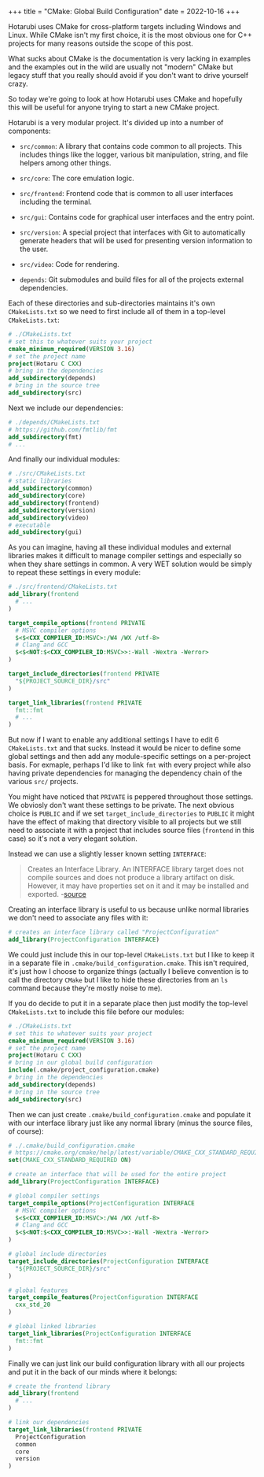+++
title = "CMake: Global Build Configuration"
date = 2022-10-16
+++

Hotarubi uses CMake for cross-platform targets including Windows and Linux. While CMake isn't my first choice, it is the most obvious one for C++ projects for many reasons outside the scope of this post.

What sucks about CMake is the documentation is very lacking in examples and the examples out in the wild are usually not "modern" CMake but legacy stuff that you really should avoid if you don't want to drive yourself crazy.

So today we're going to look at how Hotarubi uses CMake and hopefully this will be useful for anyone trying to start a new CMake project.

Hotarubi is a very modular project. It's divided up into a number of components:

- `src/common`: A library that contains code common to all projects. This includes things like the logger, various bit manipulation, string, and file helpers among other things.

- `src/core`: The core emulation logic.

- `src/frontend`: Frontend code that is common to all user interfaces including the terminal.

- `src/gui`: Contains code for graphical user interfaces and the entry point.

- `src/version`: A special project that interfaces with Git to automatically generate headers that will be used for presenting version information to the user.

- `src/video`: Code for rendering.

- `depends`: Git submodules and build files for all of the projects external dependencies.

Each of these directories and sub-directories maintains it's own `CMakeLists.txt` so we need to first include all of them in a top-level `CMakeLists.txt`:

```cmake
# ./CMakeLists.txt
# set this to whatever suits your project
cmake_minimum_required(VERSION 3.16)
# set the project name
project(Hotaru C CXX)
# bring in the dependencies
add_subdirectory(depends)
# bring in the source tree
add_subdirectory(src)
```
Next we include our dependencies:

```cmake
# ./depends/CMakeLists.txt
# https://github.com/fmtlib/fmt
add_subdirectory(fmt)
# ...
```
And finally our individual modules:
```cmake
# ./src/CMakeLists.txt
# static libraries
add_subdirectory(common)
add_subdirectory(core)
add_subdirectory(frontend)
add_subdirectory(version)
add_subdirectory(video)
# executable
add_subdirectory(gui)
```
As you can imagine, having all these individual modules and external libraries makes it difficult to manage compiler settings and especially so when they share settings in common. A very WET solution would be simply to repeat these settings in every module:
```cmake
# ./src/frontend/CMakeLists.txt
add_library(frontend
  # ...
)

target_compile_options(frontend PRIVATE
  # MSVC compiler options
  $<$<CXX_COMPILER_ID:MSVC>:/W4 /WX /utf-8>
  # Clang and GCC
  $<$<NOT:$<CXX_COMPILER_ID:MSVC>>:-Wall -Wextra -Werror>
)

target_include_directories(frontend PRIVATE
  "${PROJECT_SOURCE_DIR}/src"
)

target_link_libraries(frontend PRIVATE
  fmt::fmt
  # ...
)
```
But now if I want to enable any additional settings I have to edit 6 `CMakeLists.txt` and that sucks. Instead it would be nicer to define some global settings and then add any module-specific settings on a per-project basis. For exmaple, perhaps I'd like to link `fmt` with every project while also having private dependencies for managing the dependency chain of the various `src/` projects. 

You might have noticed that `PRIVATE` is peppered throughout those settings. We obviosly don't want these settings to be private. The next obvious choice is `PUBLIC` and if we set `target_include_directories` to `PUBLIC` it might have the effect of making that directory visible to all projects but we still need to associate it with a project that includes source files (`frontend` in this case) so it's not a very elegant solution.

Instead we can use a slightly lesser known setting `INTERFACE`:
> Creates an Interface Library. An INTERFACE library target does not compile sources and does not produce a library artifact on disk. However, it may have properties set on it and it may be installed and exported.
> -[source](https://cmake.org/cmake/help/latest/command/add_library.html#interface-libraries)

Creating an interface library is useful to us because unlike normal libraries we don't need to associate any files with it:
```cmake
# creates an interface library called "ProjectConfiguration"
add_library(ProjectConfiguration INTERFACE)
```
We could just include this in our top-level `CMakeLists.txt` but I like to keep it in a separate file in `.cmake/build_configuration.cmake`. This isn't required, it's just how I choose to organize things (actually I believe convention is to call the directory `CMake` but I like to hide these directories from an `ls` command because they're mostly noise to me).

If you do decide to put it in a separate place then just modify the top-level `CMakeLists.txt` to include this file before our modules:
```cmake
# ./CMakeLists.txt
# set this to whatever suits your project
cmake_minimum_required(VERSION 3.16)
# set the project name
project(Hotaru C CXX)
# bring in our global build configuration
include(.cmake/project_configuration.cmake)
# bring in the dependencies
add_subdirectory(depends)
# bring in the source tree
add_subdirectory(src)
```
Then we can just create `.cmake/build_configuration.cmake` and populate it with our interface library just like any normal library (minus the source files, of course):
```cmake
# ./.cmake/build_configuration.cmake
# https://cmake.org/cmake/help/latest/variable/CMAKE_CXX_STANDARD_REQUIRED.html
set(CMAKE_CXX_STANDARD_REQUIRED ON)

# create an interface that will be used for the entire project
add_library(ProjectConfiguration INTERFACE)

# global compiler settings
target_compile_options(ProjectConfiguration INTERFACE
  # MSVC compiler options
  $<$<CXX_COMPILER_ID:MSVC>:/W4 /WX /utf-8>
  # Clang and GCC
  $<$<NOT:$<CXX_COMPILER_ID:MSVC>>:-Wall -Wextra -Werror>
)

# global include directories
target_include_directories(ProjectConfiguration INTERFACE 
  "${PROJECT_SOURCE_DIR}/src"
)

# global features
target_compile_features(ProjectConfiguration INTERFACE
  cxx_std_20
)

# global linked libraries
target_link_libraries(ProjectConfiguration INTERFACE
  fmt::fmt
)
```
Finally we can just link our build configuration library with all our projects and put it in the back of our minds where it belongs:
```cmake
# create the frontend library
add_library(frontend
  # ...
)

# link our dependencies
target_link_libraries(frontend PRIVATE
  ProjectConfiguration
  common
  core
  version
)
```